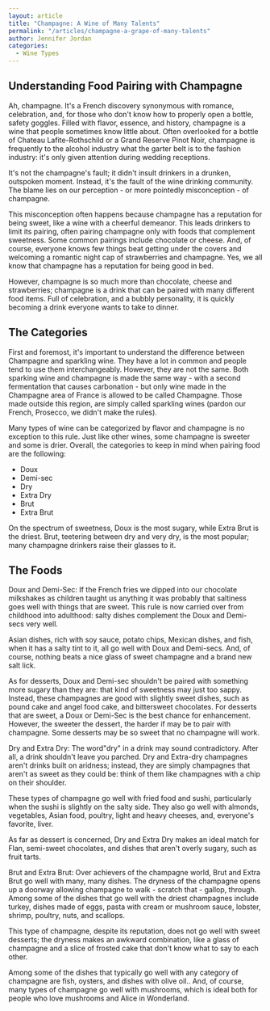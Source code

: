 ```yaml
---
layout: article
title: "Champagne: A Wine of Many Talents"
permalink: "/articles/champagne-a-grape-of-many-talents"
author: Jennifer Jordan
categories:
  - Wine Types
---
```


## Understanding Food Pairing with Champagne

Ah, champagne. It's a French discovery synonymous with romance, celebration, and, for those who don't know how to properly open a bottle, safety goggles. Filled with flavor, essence, and history, champagne is a wine that people sometimes know little about. Often overlooked for a bottle of Chateau Lafite-Rothschild or a Grand Reserve Pinot Noir, champagne is frequently to the alcohol industry what the garter belt is to the fashion industry: it's only given attention during wedding receptions.

It's not the champagne's fault; it didn't insult drinkers in a drunken, outspoken moment. Instead, it's the fault of the wine drinking community. The blame lies on our perception - or more pointedly misconception - of champagne.

This misconception often happens because champagne has a reputation for being sweet, like a wine with a cheerful demeanor. This leads drinkers to limit its pairing, often pairing champagne only with foods that complement sweetness. Some common pairings include chocolate or cheese. And, of course, everyone knows few things beat getting under the covers and welcoming a romantic night cap of strawberries and champagne. Yes, we all know that champagne has a reputation for being good in bed.

However, champagne is so much more than chocolate, cheese and strawberries; champagne is a drink that can be paired with many different food items. Full of celebration, and a bubbly personality, it is quickly becoming a drink everyone wants to take to dinner.

## The Categories

First and foremost, it's important to understand the difference between Champagne and sparkling wine. They have a lot in common and people tend to use them interchangeably. However, they are not the same. Both sparking wine and champagne is made the same way - with a second fermentation that causes carbonation - but only wine made in the Champagne area of France is allowed to be called Champagne. Those made outside this region, are simply called sparkling wines (pardon our French, Prosecco, we didn't make the rules).

Many types of wine can be categorized by flavor and champagne is no exception to this rule. Just like other wines, some champagne is sweeter and some is drier. Overall, the categories to keep in mind when pairing food are the following:

- Doux
- Demi-sec
- Dry
- Extra Dry
- Brut
- Extra Brut

On the spectrum of sweetness, Doux is the most sugary, while Extra Brut is the driest. Brut, teetering between dry and very dry, is the most popular; many champagne drinkers raise their glasses to it.

## The Foods

Doux and Demi-Sec: If the French fries we dipped into our chocolate milkshakes as children taught us anything it was probably that saltiness goes well with things that are sweet. This rule is now carried over from childhood into adulthood: salty dishes complement the Doux and Demi-secs very well.

Asian dishes, rich with soy sauce, potato chips, Mexican dishes, and fish, when it has a salty tint to it, all go well with Doux and Demi-secs. And, of course, nothing beats a nice glass of sweet champagne and a brand new salt lick.

As for desserts, Doux and Demi-sec shouldn't be paired with something more sugary than they are: that kind of sweetness may just too sappy. Instead, these champagnes are good with slightly sweet dishes, such as pound cake and angel food cake, and bittersweet chocolates. For desserts that are sweet, a Doux or Demi-Sec is the best chance for enhancement. However, the sweeter the dessert, the harder if may be to pair with champagne. Some desserts may be so sweet that no champagne will work.

Dry and Extra Dry: The word"dry" in a drink may sound contradictory. After all, a drink shouldn't leave you parched. Dry and Extra-dry champagnes aren't drinks built on aridness; instead, they are simply champagnes that aren't as sweet as they could be: think of them like champagnes with a chip on their shoulder.

These types of champagne go well with fried food and sushi, particularly when the sushi is slightly on the salty side. They also go well with almonds, vegetables, Asian food, poultry, light and heavy cheeses, and, everyone's favorite, liver.

As far as dessert is concerned, Dry and Extra Dry makes an ideal match for Flan, semi-sweet chocolates, and dishes that aren't overly sugary, such as fruit tarts.

Brut and Extra Brut: Over achievers of the champagne world, Brut and Extra Brut go well with many, many dishes. The dryness of the champagne opens up a doorway allowing champagne to walk - scratch that - gallop, through. Among some of the dishes that go well with the driest champagnes include turkey, dishes made of eggs, pasta with cream or mushroom sauce, lobster, shrimp, poultry, nuts, and scallops.

This type of champagne, despite its reputation, does not go well with sweet desserts; the dryness makes an awkward combination, like a glass of champagne and a slice of frosted cake that don't know what to say to each other.

Among some of the dishes that typically go well with any category of champagne are fish, oysters, and dishes with olive oil.. And, of course, many types of champagne go well with mushrooms, which is ideal both for people who love mushrooms and Alice in Wonderland.

